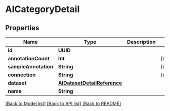 # AICategoryDetail

## Properties

Name | Type | Description | Notes
------------ | ------------- | ------------- | -------------
**id** | **UUID** |  | 
**annotationCount** | **Int** |  | [readonly] 
**sampleAnnotation** | **String** |  | [readonly] 
**connection** | **String** |  | [readonly] 
**dataset** | [**AIDatasetDetailReference**](AIDatasetDetailReference.md) |  | 
**name** | **String** |  | 

[[Back to Model list]](../README.md#documentation-for-models) [[Back to API list]](../README.md#documentation-for-api-endpoints) [[Back to README]](../README.md)


